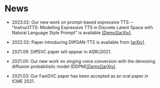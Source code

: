 # News

- 2023.02: Our new work on prompt-based expressive TTS -- "InstructTTS: Modelling Expressive TTS in Discrete Latent Space with Natural Language Style Prompt" is available [[Demo]](https://dongchaoyang.top/InstructTTS/)[[arXiv]](https://arxiv.org/abs/2301.13662).

- 2022.02: Paper introducing DiffGAN-TTS is available from [[arXiv]](https://arxiv.org/abs/2201.11972). 

- 2021.09: DiffSVC paper will appear in ASRU2021.

- 2021.05: Our new work on singing voice conversion with the denoising diffusion probabilistic model (DDPM)[[Demo]](https://liusongxiang.github.io/diffsvc/)[[arXiv]](https://arxiv.org/abs/2105.13871).

- 2021.03: Our FastSVC paper has been accepted as an oral paper in ICME 2021.


